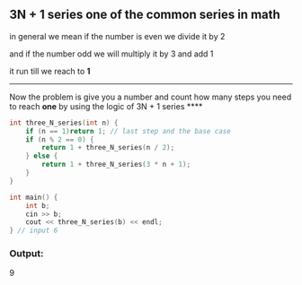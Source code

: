 ## 3N + 1 series one of the common series in math

in general we mean if the number is even we divide it by 2 

and if the number odd we will multiply it by 3 and add 1 

it run till we reach to **1**

---

Now the problem is give you a number and count how many steps you need to reach **one** by using the logic of 3N + 1  series  ****

```cpp
int three_N_series(int n) {
    if (n == 1)return 1; // last step and the base case
    if (n % 2 == 0) {
        return 1 + three_N_series(n / 2);
    } else {
        return 1 + three_N_series(3 * n + 1);
    }
}

int main() {
    int b;
    cin >> b;
    cout << three_N_series(b) << endl;
} // input 6 
```

### Output:

9